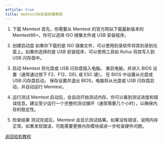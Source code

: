 ```yaml
---
article: true
title: memtest86安装部署教程
---
```

1. 下载 Memtest
首先，你需要从 Memtest 的官方网站下载最新版本的 Memtest86+。你可以选择 ISO 镜像文件或 USB 安装程序。

2. 创建启动盘
如果你下载的是 ISO 镜像文件，可以使用刻录软件将其刻录到光盘上。如果你选择的是 USB 安装程序，可以使用工具如 Rufus 将其写入到 USB 闪存盘中。

3. 启动 Memtest
将光盘或 USB 闪存盘插入电脑。
重启电脑，并进入 BIOS 设置（通常通过按下 F2、F12、DEL 或 ESC 键）。
在 BIOS 中设置从光盘或 USB 闪存盘启动。
保存设置并退出 BIOS，电脑将从光盘或 USB 闪存盘启动，并自动运行 Memtest。

4. 运行测试
Memtest 启动后，会自动开始测试内存。你可以看到测试进度和错误信息。建议至少运行一个完整的测试循环（通常需要几个小时），以确保内存的稳定性。

5. 检查结果
测试完成后，Memtest 会显示测试结果。如果没有错误，说明内存正常。如果发现错误，可能需要更换内存模块或进一步检查硬件问题。

[返回验机教程](checknew.md#运行软件)